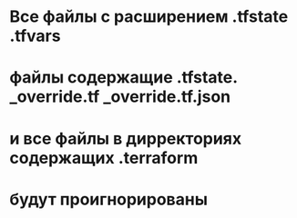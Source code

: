 # Все файлы с расширением .tfstate .tfvars
# файлы содержащие .tfstate. _override.tf _override.tf.json
# и все файлы в дирректориях содержащих .terraform
# будут проигнорированы
